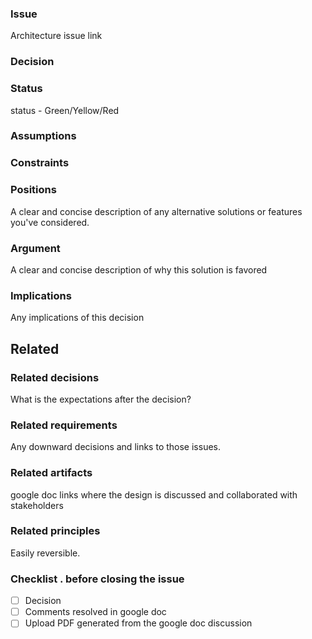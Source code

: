 
### Issue
Architecture issue link

### Decision

### Status
status - Green/Yellow/Red

### Assumptions

### Constraints

### Positions
A clear and concise description of any alternative solutions or features you've considered.

### Argument
A clear and concise description of why this solution is favored

### Implications 
Any implications of this decision

## Related

### Related decisions
What is the expectations after the decision? 

### Related requirements
Any downward decisions and links to those issues.

### Related artifacts

google doc links where the design is discussed and collaborated with stakeholders

### Related principles

Easily reversible.

### Checklist . before closing the issue
- [ ] Decision
- [ ] Comments resolved in google doc
- [ ] Upload PDF generated from the google doc discussion
